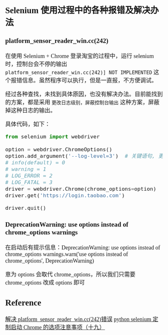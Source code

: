 <font size=4 face='楷体'>

## Selenium 使用过程中的各种报错及解决办法

### platform_sensor_reader_win.cc(242)

在使用 Selenium + Chrome 登录淘宝的过程中，运行 selenium 时，控制台会不停的输出 `platform_sensor_reader_win.cc(242)] NOT IMPLEMENTED` 这个报错信息。虽然程序可以执行，但是一直报，不方便调试。

经过各种查找，未找到具体原因，也没有解决办法。目前能找到的方案，都是采用 `更改日志级别，屏蔽控制台输出` 这种方案，屏蔽掉这种日志的输出。

具体代码，如下：

```python
from selenium import webdriver

option = webdriver.ChromeOptions()
option.add_argument('--log-level=3')  # 关键语句, 更改默认的日志级别
# info(default) = 0
# warning = 1
# LOG_ERROR = 2
# LOG_FATAL = 3
driver = webdriver.Chrome(chrome_options=option)
driver.get('https://login.taobao.com')

driver.quit()
```

### DeprecationWarning: use options instead of chrome_options warnings

在启动后有提示信息：DeprecationWarning: use options instead of chrome_options warnings.warn('use options instead of chrome_options', DeprecationWarning)

意为 options 会取代 chrome_options，所以我们只需要 chrome_options 改成 options 即可

## Reference

[解决 platform_sensor_reader_win.cc(242)错误](https://www.jianshu.com/p/f5a37616cbfc)
[python selenium 定制启动 Chrome 的选项注意事项（十九）](https://www.cnblogs.com/mengyu/p/9706770.html)
